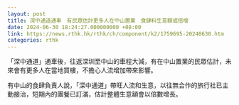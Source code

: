 ```yaml
---
layout: post
title: 深中通道通車　有民眾估計更多人在中山置業　食肆料生意額或倍增
date: 2024-06-30 18:24:27.000000000 +08:00
link: https://news.rthk.hk/rthk/ch/component/k2/1759695-20240630.htm
categories: rthk
---
```


「深中通道」通車後，往返深圳至中山的車程大減，有在中山置業的民眾估計，未來會有更多人在當地買樓，不擔心人流增加帶來影響。

有中山的食肆負責人說，「深中通道」帶旺人流和生意，以往無合作的旅行社已主動接治，短期內的團餐已訂滿，估計整體生意額會以倍數增長。
